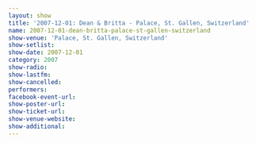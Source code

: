 ```yaml
---
layout: show
title: '2007-12-01: Dean & Britta - Palace, St. Gallen, Switzerland'
name: 2007-12-01-dean-britta-palace-st-gallen-switzerland
show-venue: 'Palace, St. Gallen, Switzerland'
show-setlist: 
show-date: 2007-12-01
category: 2007
show-radio: 
show-lastfm: 
show-cancelled: 
performers: 
facebook-event-url: 
show-poster-url: 
show-ticket-url: 
show-venue-website: 
show-additional: 
---
```


